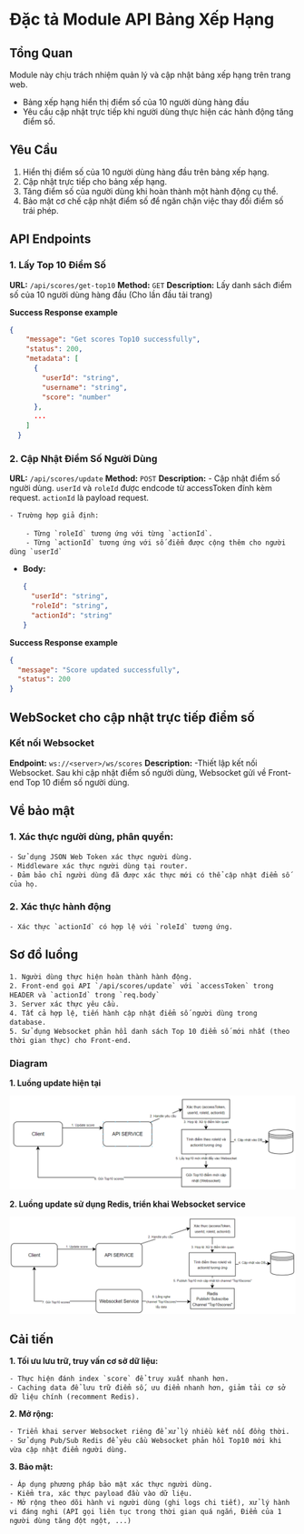 # Đặc tả Module API Bảng Xếp Hạng

## Tổng Quan

Module này chịu trách nhiệm quản lý và cập nhật bảng xếp hạng trên trang web.

- Bảng xếp hạng hiển thị điểm số của 10 người dùng hàng đầu
- Yêu cầu cập nhật trực tiếp khi người dùng thực hiện các hành động tăng điểm số.

## Yêu Cầu

1. Hiển thị điểm số của 10 người dùng hàng đầu trên bảng xếp hạng.
2. Cập nhật trực tiếp cho bảng xếp hạng.
3. Tăng điểm số của người dùng khi hoàn thành một hành động cụ thể.
4. Bảo mật cơ chế cập nhật điểm số để ngăn chặn việc thay đổi điểm số trái phép.

## API Endpoints

### 1. Lấy Top 10 Điểm Số

**URL:** `/api/scores/get-top10`
**Method:** `GET`
**Description:** Lấy danh sách điểm số của 10 người dùng hàng đầu (Cho lần đầu tải trang)

**Success Response example**

```json
{
    "message": "Get scores Top10 successfully",
    "status": 200,
    "metadata": [
      {
        "userId": "string",
        "username": "string",
        "score": "number"
      },
      ...
    ]
  }

```

### 2. Cập Nhật Điểm Số Người Dùng

**URL:** `/api/scores/update`
**Method:** `POST`
**Description:** - Cập nhật điểm số người dùng. `userId` và `roleId` được endcode từ accessToken đính kèm request. `actionId` là payload request.

    - Trường hợp giả định:

        - Từng `roleId` tương ứng với từng `actionId`.
        - Từng `actionId` tương ứng với số điểm được cộng thêm cho người dùng `userId`

- **Body:**

  ```json
  {
    "userId": "string",
    "roleId": "string",
    "actionId": "string"
  }
  ```

**Success Response example**

```json
{
  "message": "Score updated successfully",
  "status": 200
}
```

## WebSocket cho cập nhật trực tiếp điểm số

### Kết nối Websocket

**Endpoint:** `ws://<server>/ws/scores`
**Description:** -Thiết lập kết nối Websocket. Sau khi cập nhật điểm số người dùng, Websocket gửi về Front-end Top 10 điểm số người dùng.

## Về bảo mật

### 1. Xác thực người dùng, phân quyền:

    - Sử dụng JSON Web Token xác thực người dùng.
    - Middleware xác thực người dùng tại router.
    - Đảm bảo chỉ người dùng đã được xác thực mới có thể cập nhật điểm số của họ.

### 2. Xác thực hành động

    - Xác thực `actionId` có hợp lệ với `roleId` tương ứng.

## Sơ đồ luồng

    1. Người dùng thực hiện hoàn thành hành động.
    2. Front-end gọi API `/api/scores/update` với `accessToken` trong HEADER và `actionId` trong `req.body`
    3. Server xác thực yêu cầu.
    4. Tất cả hợp lệ, tiến hành cập nhật điểm số người dùng trong database.
    5. Sử dụng Websocket phản hồi danh sách Top 10 điểm số mới nhất (theo thời gian thực) cho Front-end.

### Diagram

**1. Luồng update hiện tại**

![Flow Diagram](./update_workflow_hientai.png)

**2. Luồng update sử dụng Redis, triển khai Websocket service**

![Flow Diagram](./update_workflow_using_redis.png)

## Cải tiến

**1. Tối ưu lưu trữ, truy vấn cơ sở dữ liệu:**

    - Thực hiện đánh index `score` để truy xuất nhanh hơn.
    - Caching data để lưu trữ điểm số, ưu điểm nhanh hơn, giảm tải cơ sở dữ liệu chính (recomment Redis).

**2. Mở rộng:**

    - Triển khai server Websocket riêng để xử lý nhiều kết nối đồng thời.
    - Sử dụng Pub/Sub Redis để yêu cầu Websocket phản hồi Top10 mới khi vừa cập nhật điểm người dùng.

**3. Bảo mật:**

    - Áp dụng phương pháp bảo mật xác thực người dùng.
    - Kiểm tra, xác thực payload đầu vào dữ liệu.
    - Mở rộng theo dõi hành vi người dùng (ghi logs chi tiết), xử lý hành vi đáng nghi (API gọi liên tục trong thời gian quá ngắn, Điểm của 1 người dùng tăng đột ngột, ...)
